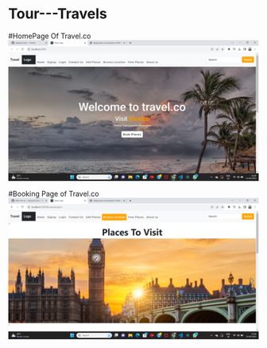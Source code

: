 # Tour---Travels
#HomePage Of Travel.co
![alt text](https://github.com/anjulydv/Tour---Travels/blob/master/Screenshots/Screenshot%20(47).png?raw=true)

#Booking Page of Travel.co
![alt text](https://github.com/anjulydv/Tour---Travels/blob/master/Screenshots/Screenshot%20(48).png?raw=true)
